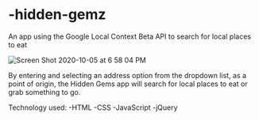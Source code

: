 # -hidden-gemz
An app using the Google Local Context Beta API to search for local places to eat

![Screen Shot 2020-10-05 at 6 58 04 PM](https://user-images.githubusercontent.com/27748809/95143831-c1747880-073c-11eb-9c0c-848d1f985db9.png)

By entering and selecting an address option from the dropdown list, as a point of origin, the Hidden Gems app will search for local places to eat or grab something to go.

Technology used:
-HTML
-CSS
-JavaScript
-jQuery

